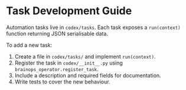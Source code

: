 # Task Development Guide

Automation tasks live in `codex/tasks`. Each task exposes a `run(context)` function returning JSON serialisable data.

To add a new task:
1. Create a file in `codex/tasks/` and implement `run(context)`.
2. Register the task in `codex/__init__.py` using `brainops_operator.register_task`.
3. Include a description and required fields for documentation.
4. Write tests to cover the new behaviour.
